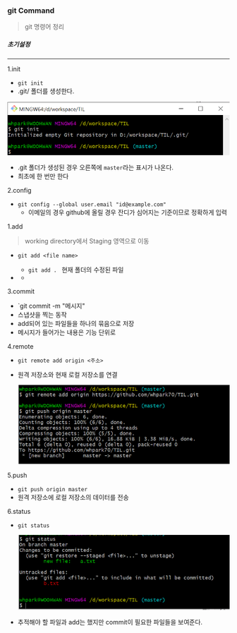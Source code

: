### git Command

> git  명령어 정리

##### 초기설정

----

1.init

- `git init`
- .git/ 폴더를 생성한다.

![image-20201229151517862](GitCommand.assets/image-20201229151517862.png)

- .git 폴더가 생성된 경우 오른쪽에 `master`라는 표시가 나온다.
- 최초에 한 번만 한다

2.config

- `git config --global user.email "id@example.com"`
  - 이메일의 경우 github에 올릴 경우 잔디가 심어지는 기준이므로 정확하게 입력



1.add

> working directory에서 Staging 영역으로 이동

- `git add <file name>`
  - `git add . ` 현재 폴더의  수정된 파일

- - 

3.commit

- `git commit -m "메시지"
- 스냅샷을 찍는 동작
- add되어 있는 파일들을 하나의 묶음으로 저장
- 메시지가 들어가는 내용은 기능 단위로



4.remote

- `git remote add origin <주소>`

- 원격 저장소와 현재 로컬 저장소를 연결

  ![image-20201229160138482](GitCommand.assets/image-20201229160138482.png)

5.push

- `git push origin master`
- 원격 저장소에 로컬 저장소의 데이터를 전송

6.status

- `git status`

  ![image-20201229154229906](GitCommand.assets/image-20201229154229906.png)

- 추적해야 할 파일과 add는 했지만 commit이 필요한 파일들을 보여준다.
